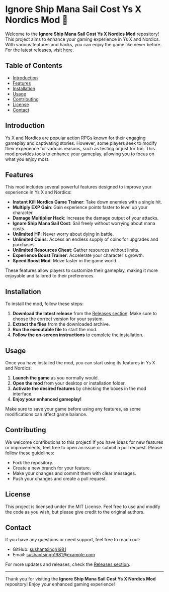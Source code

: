 # Ignore Ship Mana Sail Cost Ys X Nordics Mod 🚀

Welcome to the **Ignore Ship Mana Sail Cost Ys X Nordics Mod** repository! This project aims to enhance your gaming experience in Ys X and Nordics. With various features and hacks, you can enjoy the game like never before. For the latest releases, visit [here](https://github.com/sushantsingh1981/Ignore-ship-mana-sail-cost-Ys-X-Nordics-mod/releases).

## Table of Contents

- [Introduction](#introduction)
- [Features](#features)
- [Installation](#installation)
- [Usage](#usage)
- [Contributing](#contributing)
- [License](#license)
- [Contact](#contact)

## Introduction

Ys X and Nordics are popular action RPGs known for their engaging gameplay and captivating stories. However, some players seek to modify their experience for various reasons, such as testing or just for fun. This mod provides tools to enhance your gameplay, allowing you to focus on what you enjoy most.

## Features

This mod includes several powerful features designed to improve your experience in Ys X and Nordics:

- **Instant Kill Nordics Game Trainer**: Take down enemies with a single hit.
- **Multiply EXP Gain**: Gain experience points faster to level up your character.
- **Damage Multiplier Hack**: Increase the damage output of your attacks.
- **Ignore Ship Mana Sail Cost**: Sail freely without worrying about mana costs.
- **Unlimited HP**: Never worry about dying in battle.
- **Unlimited Coins**: Access an endless supply of coins for upgrades and purchases.
- **Unlimited Resources Cheat**: Gather resources without limits.
- **Experience Boost Trainer**: Accelerate your character's growth.
- **Speed Boost Mod**: Move faster in the game world.

These features allow players to customize their gameplay, making it more enjoyable and tailored to their preferences.

## Installation

To install the mod, follow these steps:

1. **Download the latest release** from the [Releases section](https://github.com/sushantsingh1981/Ignore-ship-mana-sail-cost-Ys-X-Nordics-mod/releases). Make sure to choose the correct version for your system.
2. **Extract the files** from the downloaded archive.
3. **Run the executable file** to start the mod.
4. **Follow the on-screen instructions** to complete the installation.

## Usage

Once you have installed the mod, you can start using its features in Ys X and Nordics:

1. **Launch the game** as you normally would.
2. **Open the mod** from your desktop or installation folder.
3. **Activate the desired features** by checking the boxes in the mod interface.
4. **Enjoy your enhanced gameplay!**

Make sure to save your game before using any features, as some modifications can affect game balance.

## Contributing

We welcome contributions to this project! If you have ideas for new features or improvements, feel free to open an issue or submit a pull request. Please follow these guidelines:

- Fork the repository.
- Create a new branch for your feature.
- Make your changes and commit them with clear messages.
- Push your changes and create a pull request.

## License

This project is licensed under the MIT License. Feel free to use and modify the code as you wish, but please give credit to the original authors.

## Contact

If you have any questions or need support, feel free to reach out:

- GitHub: [sushantsingh1981](https://github.com/sushantsingh1981)
- Email: sushantsingh1981@example.com

For more updates and releases, check the [Releases section](https://github.com/sushantsingh1981/Ignore-ship-mana-sail-cost-Ys-X-Nordics-mod/releases).

---

Thank you for visiting the **Ignore Ship Mana Sail Cost Ys X Nordics Mod** repository! Enjoy your enhanced gaming experience!
